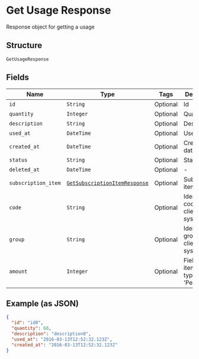 
# Get Usage Response

Response object for getting a usage

## Structure

`GetUsageResponse`

## Fields

| Name | Type | Tags | Description |
|  --- | --- | --- | --- |
| `id` | `String` | Optional | Id |
| `quantity` | `Integer` | Optional | Quantity |
| `description` | `String` | Optional | Description |
| `used_at` | `DateTime` | Optional | Used at |
| `created_at` | `DateTime` | Optional | Creation date |
| `status` | `String` | Optional | Status |
| `deleted_at` | `DateTime` | Optional | - |
| `subscription_item` | [`GetSubscriptionItemResponse`](../../doc/models/get-subscription-item-response.md) | Optional | Subscription item |
| `code` | `String` | Optional | Identification code in the client system |
| `group` | `String` | Optional | Identification group in the client system |
| `amount` | `Integer` | Optional | Field used in item scheme type 'Percent' |

## Example (as JSON)

```json
{
  "id": "id0",
  "quantity": 68,
  "description": "description0",
  "used_at": "2016-03-13T12:52:32.123Z",
  "created_at": "2016-03-13T12:52:32.123Z"
}
```

